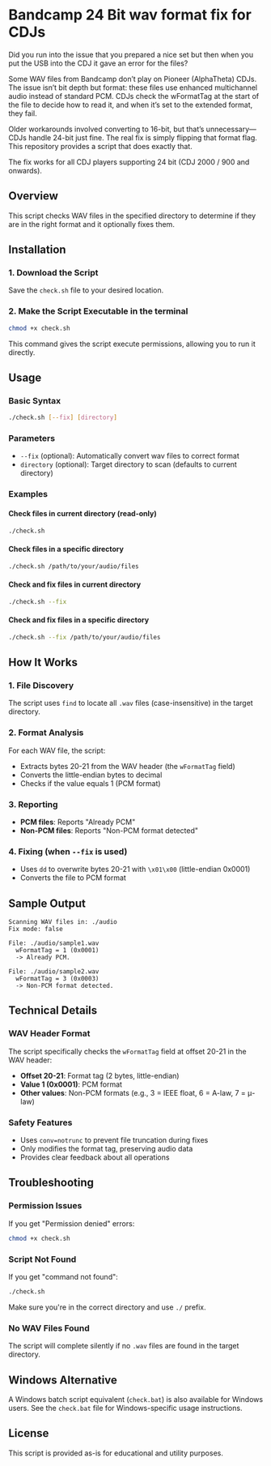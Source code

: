 # Bandcamp 24 Bit wav format fix for CDJs

Did you run into the issue that you prepared a nice set but then when you put the USB into the CDJ it gave an error for the files? 

Some WAV files from Bandcamp don’t play on Pioneer (AlphaTheta) CDJs. The issue isn’t bit depth but format: these files use enhanced multichannel audio instead of standard PCM. CDJs check the wFormatTag at the start of the file to decide how to read it, and when it’s set to the extended format, they fail.

Older workarounds involved converting to 16-bit, but that’s unnecessary—CDJs handle 24-bit just fine. The real fix is simply flipping that format flag. This repository provides a script that does exactly that.

The fix works for all CDJ players supporting 24 bit (CDJ 2000 / 900 and onwards).

## Overview

This script checks WAV files in the specified directory to determine if they are in the right format and it optionally fixes them.

## Installation

### 1. Download the Script

Save the `check.sh` file to your desired location.

### 2. Make the Script Executable in the terminal

```bash
chmod +x check.sh
```

This command gives the script execute permissions, allowing you to run it directly.

## Usage

### Basic Syntax

```bash
./check.sh [--fix] [directory]
```

### Parameters

- `--fix` (optional): Automatically convert wav files to correct format
- `directory` (optional): Target directory to scan (defaults to current directory)

### Examples

#### Check files in current directory (read-only)
```bash
./check.sh
```

#### Check files in a specific directory
```bash
./check.sh /path/to/your/audio/files
```

#### Check and fix files in current directory
```bash
./check.sh --fix
```

#### Check and fix files in a specific directory
```bash
./check.sh --fix /path/to/your/audio/files
```

## How It Works

### 1. File Discovery
The script uses `find` to locate all `.wav` files (case-insensitive) in the target directory.

### 2. Format Analysis
For each WAV file, the script:
- Extracts bytes 20-21 from the WAV header (the `wFormatTag` field)
- Converts the little-endian bytes to decimal
- Checks if the value equals 1 (PCM format)

### 3. Reporting
- **PCM files**: Reports "Already PCM"
- **Non-PCM files**: Reports "Non-PCM format detected"

### 4. Fixing (when `--fix` is used)
- Uses `dd` to overwrite bytes 20-21 with `\x01\x00` (little-endian 0x0001)
- Converts the file to PCM format

## Sample Output

```
Scanning WAV files in: ./audio
Fix mode: false

File: ./audio/sample1.wav
  wFormatTag = 1 (0x0001)
  -> Already PCM.

File: ./audio/sample2.wav
  wFormatTag = 3 (0x0003)
  -> Non-PCM format detected.
```

## Technical Details

### WAV Header Format
The script specifically checks the `wFormatTag` field at offset 20-21 in the WAV header:
- **Offset 20-21**: Format tag (2 bytes, little-endian)
- **Value 1 (0x0001)**: PCM format
- **Other values**: Non-PCM formats (e.g., 3 = IEEE float, 6 = A-law, 7 = μ-law)

### Safety Features
- Uses `conv=notrunc` to prevent file truncation during fixes
- Only modifies the format tag, preserving audio data
- Provides clear feedback about all operations

## Troubleshooting

### Permission Issues
If you get "Permission denied" errors:
```bash
chmod +x check.sh
```

### Script Not Found
If you get "command not found":
```bash
./check.sh
```
Make sure you're in the correct directory and use `./` prefix.

### No WAV Files Found
The script will complete silently if no `.wav` files are found in the target directory.

## Windows Alternative

A Windows batch script equivalent (`check.bat`) is also available for Windows users. See the `check.bat` file for Windows-specific usage instructions. 

## License

This script is provided as-is for educational and utility purposes.
